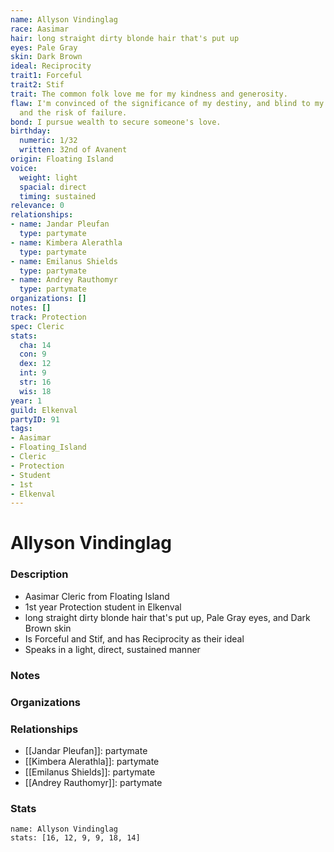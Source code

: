```yaml
---
name: Allyson Vindinglag
race: Aasimar
hair: long straight dirty blonde hair that's put up
eyes: Pale Gray
skin: Dark Brown
ideal: Reciprocity
trait1: Forceful
trait2: Stif
trait: The common folk love me for my kindness and generosity.
flaw: I'm convinced of the significance of my destiny, and blind to my shortcomings
  and the risk of failure.
bond: I pursue wealth to secure someone's love.
birthday:
  numeric: 1/32
  written: 32nd of Avanent
origin: Floating Island
voice:
  weight: light
  spacial: direct
  timing: sustained
relevance: 0
relationships:
- name: Jandar Pleufan
  type: partymate
- name: Kimbera Alerathla
  type: partymate
- name: Emilanus Shields
  type: partymate
- name: Andrey Rauthomyr
  type: partymate
organizations: []
notes: []
track: Protection
spec: Cleric
stats:
  cha: 14
  con: 9
  dex: 12
  int: 9
  str: 16
  wis: 18
year: 1
guild: Elkenval
partyID: 91
tags:
- Aasimar
- Floating_Island
- Cleric
- Protection
- Student
- 1st
- Elkenval
---
```

# Allyson Vindinglag
### Description
- Aasimar Cleric from Floating Island
- 1st year Protection student in Elkenval
- long straight dirty blonde hair that's put up, Pale Gray eyes, and Dark Brown skin
- Is Forceful and Stif, and has Reciprocity as their ideal
- Speaks in a light, direct, sustained manner

### Notes

### Organizations

### Relationships
- [[Jandar Pleufan]]: partymate
- [[Kimbera Alerathla]]: partymate
- [[Emilanus Shields]]: partymate
- [[Andrey Rauthomyr]]: partymate

### Stats
```statblock
name: Allyson Vindinglag
stats: [16, 12, 9, 9, 18, 14]
```